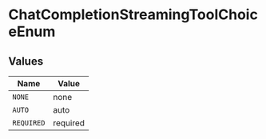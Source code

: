 # ChatCompletionStreamingToolChoiceEnum


## Values

| Name       | Value      |
| ---------- | ---------- |
| `NONE`     | none       |
| `AUTO`     | auto       |
| `REQUIRED` | required   |
